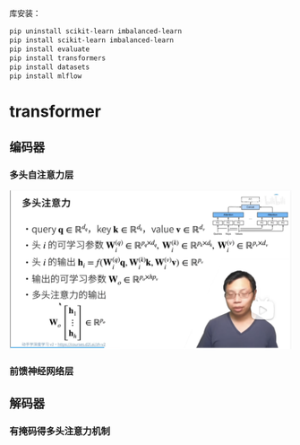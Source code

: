 库安装：
```
pip uninstall scikit-learn imbalanced-learn
pip install scikit-learn imbalanced-learn
pip install evaluate
pip install transformers
pip install datasets
pip install mlflow
```

# transformer
## 编码器
### 多头自注意力层
![](图片/Pasted%20image%2020240407092329.png)
### 前馈神经网络层
## 解码器
### 有掩码得多头注意力机制